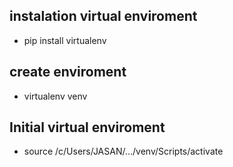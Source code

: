 ## instalation virtual enviroment

- pip install virtualenv

## create enviroment

- virtualenv venv

## Initial virtual enviroment

- source /c/Users/JASAN/.../venv/Scripts/activate